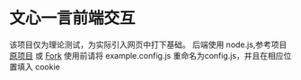 # 文心一言前端交互
该项目仅为理论测试，为实际引入网页中打下基础。
后端使用 node.js,参考项目[原项目](https://github.com/zhuweiyou/yiyan-api) 或 [Fork](https://github.com/Gloridust/yiyan-api)
使用前请将 example.config.js 重命名为config.js，并且在相应位置填入 cookie